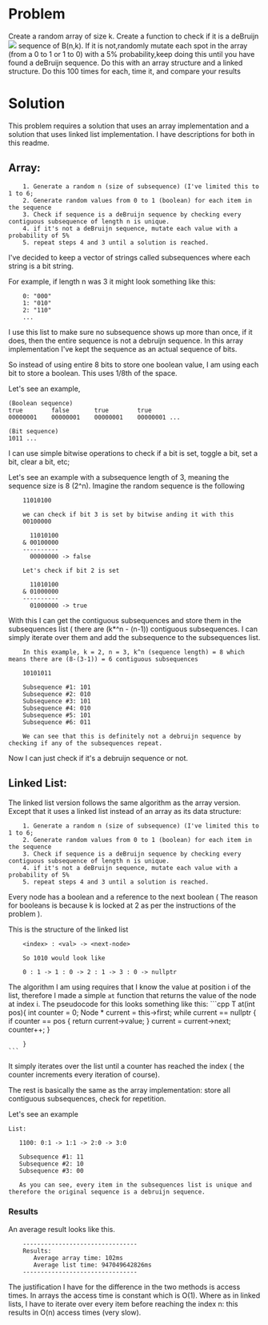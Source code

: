 # Problem

Create a random array of size k. Create a function to check if it is a deBruijn![](https://en.wikipedia.org/wiki/De_Bruijn_sequence) sequence of B(n,k).  If it is not,randomly mutate each spot in the array (from a 0 to 1 or 1 to 0) with a 5% probability,keep doing this until you have found a deBruijn sequence. Do this with an array structure and a linked structure. Do this 100 times for each, time it, and compare your results

# Solution

This problem requires a solution that uses an array implementation and a solution that uses linked list implementation. I have descriptions for both in this readme.


## Array:

        1. Generate a random n (size of subsequence) (I've limited this to 1 to 6; 
        2. Generate random values from 0 to 1 (boolean) for each item in the sequence
        3. Check if sequence is a deBruijn sequence by checking every contiguous subsequence of length n is unique.
        4. if it's not a deBruijn sequence, mutate each value with a probability of 5%
        5. repeat steps 4 and 3 until a solution is reached.

    
I've decided to keep a vector of strings called subsequences where each string is a bit string.

For example, if length n was 3 it might look something like this:

        0: "000"
        1: "010"
        2: "110"
        ...

I use this list to make sure no subsequence shows up more than once, if it does, then the entire sequence is not a debruijn sequence. In this array implementation I've kept the sequence as an actual sequence of bits. 

So instead of using entire 8 bits to store one boolean value, I am  using each bit to store a boolean. This uses 1/8th of the space.

Let's see an example,

    (Boolean sequence)
    true        false       true        true
    00000001    00000001    00000001    00000001 ...

    (Bit sequence)
    1011 ...


I can use simple bitwise operations to check if a bit is set, toggle a bit, set a bit, clear a bit, etc;

Let's see an example with a subsequence length of 3, meaning the sequence size is 8 (2^n). Imagine the random sequence is the following
    

        11010100
    
        we can check if bit 3 is set by bitwise anding it with this
        00100000

          11010100
        & 00100000
        ----------
          00000000 -> false

        Let's check if bit 2 is set
 
          11010100
        & 01000000
        ----------
          01000000 -> true

       


With this I can get the contiguous subsequences and store them in the subsequences list ( there are (k*^n - (n-1)) contiguous subsequences. I can simply iterate over them and add the subsequence to the subsequences list.

        In this example, k = 2, n = 3, k^n (sequence length) = 8 which means there are (8-(3-1)) = 6 contiguous subsequences

        10101011
        
        Subsequence #1: 101
        Subsequence #2: 010
        Subsequence #3: 101
        Subsequence #4: 010
        Subsequence #5: 101
        Subsequence #6: 011
        
        We can see that this is definitely not a debruijn sequence by checking if any of the subsequences repeat.
        

Now I can just check if it's a debruijn sequence or not.




## Linked List: 


The linked list version follows the same algorithm as the array version. Except that it uses a linked list instead of an array as its data structure:

        1. Generate a random n (size of subsequence) (I've limited this to 1 to 6; 
        2. Generate random values from 0 to 1 (boolean) for each item in the sequence
        3. Check if sequence is a deBruijn sequence by checking every contiguous subsequence of length n is unique.
        4. if it's not a deBruijn sequence, mutate each value with a probability of 5%
        5. repeat steps 4 and 3 until a solution is reached.

Every node has a boolean and a reference to the next boolean ( The reason for booleans is because k is locked at 2 as per the instructions of the problem ).

This is the structure of the linked list

        <index> : <val> -> <next-node>

        So 1010 would look like
    
        0 : 1 -> 1 : 0 -> 2 : 1 -> 3 : 0 -> nullptr

The algorithm I am using requires that I know the value at position i of the list, therefore I made a simple `at` function that returns the value of the node at index i.
The pseudocode for this looks something like this: 
    ```cpp
        T at(int pos){
            int counter = 0;
            Node * current = this->first;
            while current == nullptr {
                if counter == pos {
                    return current->value;
                }
                current = current->next;
                counter++;
            }
            
        }
    ```

It simply iterates over the list until a counter has reached the index ( the counter increments every iteration of course).

The rest is basically the same as the array implementation: store all contiguous subsequences, check for repetition.

Let's see an example

    List: 

       1100: 0:1 -> 1:1 -> 2:0 -> 3:0 

       Subsequence #1: 11
       Subsequence #2: 10
       Subsequence #3: 00

       As you can see, every item in the subsequences list is unique and therefore the original sequence is a debruijn sequence.



### Results 

An average result looks like this.

        --------------------------------
        Results:
           Average array time: 102ms
           Average list time: 947049642826ms
        --------------------------------

The justification I have for the difference in the two methods is access times. In arrays the access time is constant which is O(1). Where as in linked lists, I have to iterate over every item before reaching the index n: this results in O(n) access times (very slow).


